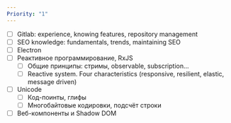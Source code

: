 ```yaml
---
Priority: "1"
---
```

- [ ] Gitlab: experience, knowing features, repository management
- [ ] SEO knowledge: fundamentals, trends, maintaining SEO
- [ ] Electron
- [ ] Реактивное программирование, RxJS
	- [ ] Общие принципы: стримы, observable, subscription...
	- [ ] Reactive system. Four characteristics (responsive, resilient, elastic, message driven)
- [ ] Unicode
	- [ ] Код-поинты, глифы
	- [ ] Многобайтовые кодировки, подсчёт строки
- [ ] Веб-компоненты и Shadow DOM